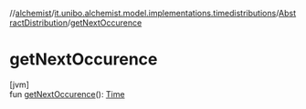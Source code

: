 //[alchemist](../../../index.md)/[it.unibo.alchemist.model.implementations.timedistributions](../index.md)/[AbstractDistribution](index.md)/[getNextOccurence](get-next-occurence.md)

# getNextOccurence

[jvm]\
fun [getNextOccurence](get-next-occurence.md)(): [Time](../../it.unibo.alchemist.model.interfaces/-time/index.md)
